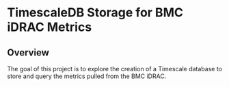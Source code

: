 # TimescaleDB Storage for BMC iDRAC Metrics

## Overview
The goal of this project is to explore the creation of a Timescale database to store and query the metrics pulled from the BMC iDRAC.